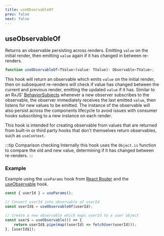 ```yaml
---
title: useObservableOf
prev: false
next: false
---
```


## useObservableOf

Returns an observable persisting across renders. Emitting `value` on the initial render, then emitting `value` again if it has changed in between re-renders.

```ts
function useObservableOf<TValue>(value: TValue): Observable<TValue>;
```

This hook will return an observable which emits `value` on the initial render, then on subsequent re-renders will check if value has changed between the current and previous render, emitting the updated `value` if it has. Similar to an RxJS' [BehaviorSubjects](https://rxjs.dev/api/index/class/BehaviorSubject) whenever a new observer subscribes to the observable, the observer immediately receives the last emitted `value`, then listens for new values to be emitted. The instance of the observable will also persist across the components lifecycle to avoid issues with consumer hooks subscribing to a new instance on each render.

This hook is intended for creating observable from values that are returned from built-in or third party hooks that don't themselves return observables, such as `useContext`.

:::tip Comparison checking
Internally this hook uses the `Object.is` function to compare the old and new value, determining if it has changed between re-renders.
:::

### Example

Example using the `useParams` hook from [React Router](https://github.com/ReactTraining/react-router) and the [useObservable](/api/hooks/use-observable) hook.

```js
const { userId } = useParams();

// Convert userId into observable of userId
const userId$ = useObservableOf(userId);

// Create a new observable which maps userId to a user object
const user$ = useObservable(() => {
	return userId$.pipe(map((userId) => fetchUser(userId)));
}, [userId$]);
```
